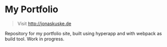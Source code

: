 # My Portfolio

> Visit http://jonaskuske.de

Repository for my portfolio site, built using hyperapp and with webpack as build tool. Work in progress.